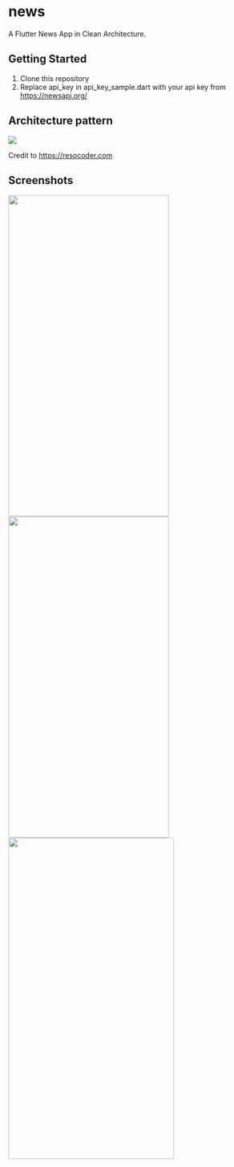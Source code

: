 # news

A Flutter News App in Clean Architecture.

## Getting Started
1. Clone this repository 
2. Replace api_key in api_key_sample.dart with your api key from https://newsapi.org/

## Architecture pattern

<img src="./screenshots/architecture_img.png" >

Credit to https://resocoder.com



## Screenshots
<img src="./screenshots/img1.png" width="320" height="640">
<img src="./screenshots/img2.png" width="320" height="640">
<img src="./screenshots/img3.png" width="330" height="640">
